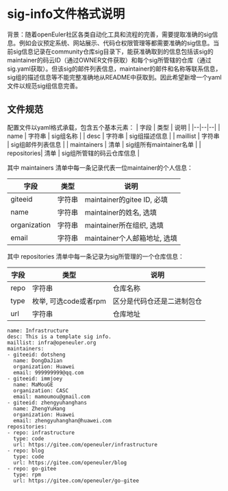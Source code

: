 # sig-info文件格式说明
背景：随着openEuler社区各类自动化工具和流程的完善，需要提取准确的sig信息。例如会议预定系统、网站展示、代码仓权限管理等都需要准确的sig信息。当前sig信息记录在community仓库sig目录下，能获准确取到的信息包括该sig的maintainer的码云ID（通过OWNER文件获取）和每个sig所管辖的仓库（通过sig.yaml获取）。但该sig的邮件列表信息，maintainer的邮件和名称等联系信息，sig组的描述信息等不能完整准确地从README中获取到。因此希望新增一个yaml文件以规范sig组信息完善。

## 文件规范
配置文件以yaml格式承载，包含五个基本元素：
| 字段 | 类型 | 说明 |
|--|--|--|
| name | 字符串 | sig组名称 |
| desc | 字符串 | sig组描述信息 |
| maillist | 字符串 | sig组邮件列表信息 |
| maintainers | 清单 | sig组所有maintainer名单 |
| repositories| 清单 | sig组所管辖的码云仓库信息 |

其中 maintainers 清单中每一条记录代表一位maintainer的个人信息：

| 字段 | 类型 | 说明 |
|--|--|--|
| giteeid | 字符串 | maintainer的gitee ID, 必填 |
| name | 字符串 | maintainer的姓名, 选填  |
| organization| 字符串 | maintainer所在组织, 选填 |
| email| 字符串 | maintainer个人邮箱地址, 选填 |

其中 repositories 清单中每一条记录为sig所管理的一个仓库信息：

| 字段 | 类型 |  说明 |
|--|--|--|
| repo | 字符串 | 仓库名称 |
| type | 枚举, 可选code或者rpm |区分是代码仓还是二进制包仓|
| url | 字符串 |仓库地址|

```
name: Infrastructure
desc: This is a template sig info.
maillist: infra@openeuler.org
maintainers:
- giteeid: dotsheng
  name: DongDaJian
  organization: Huawei
  email: 999999999@qq.com
- giteeid: immjoey
  name: MaMouGE
  organization: CASC
  email: mamoumou@gmail.com
- giteeid: zhengyuhanghans
  name: ZhengYuHang
  organization: Huawei
  email: zhengyuhanghan@huawei.com
repositories:
- repo: infrastructure
  type: code
  url: https://gitee.com/openeuler/infrastructure
- repo: blog
  type: code
  url: https://gitee.com/openeuler/blog
- repo: go-gitee
  type: rpm
  url: https://gitee.com/openeuler/go-gitee
```
